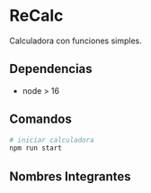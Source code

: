 # ReCalc

Calculadora con funciones simples.

## Dependencias

- node > 16

## Comandos

```bash
# iniciar calculadora
npm run start
```
## Nombres Integrantes